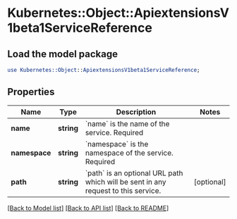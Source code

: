 # Kubernetes::Object::ApiextensionsV1beta1ServiceReference

## Load the model package
```perl
use Kubernetes::Object::ApiextensionsV1beta1ServiceReference;
```

## Properties
Name | Type | Description | Notes
------------ | ------------- | ------------- | -------------
**name** | **string** | &#x60;name&#x60; is the name of the service. Required | 
**namespace** | **string** | &#x60;namespace&#x60; is the namespace of the service. Required | 
**path** | **string** | &#x60;path&#x60; is an optional URL path which will be sent in any request to this service. | [optional] 

[[Back to Model list]](../README.md#documentation-for-models) [[Back to API list]](../README.md#documentation-for-api-endpoints) [[Back to README]](../README.md)


